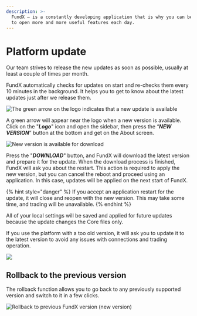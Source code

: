```yaml
---
description: >-
  FundX — is a constantly developing application that is why you can be sure
  to open more and more useful features each day.
---
```


# Platform update

Our team strives to release the new updates as soon as possible, usually at least a couple of times per month.

FundX automatically checks for updates on start and re-checks them every 10 minutes in the background. It helps you to get to know about the latest updates just after we release them.

![The green arrow on the logo indicates that a new update is available](../.gitbook/assets/screenshot\_128.png)

A green arrow will appear near the logo when a new version is available. Сlick on the "_**Logo**_" icon and open the sidebar, then press the “_**NEW VERSION**_” button at the bottom and get on the About screen.

![New version is available for download](../.gitbook/assets/new-version-quantower.png)

Press the "_**DOWNLOAD**_" button, and FundX will download the latest version and prepare it for the update. When the download process is finished, FundX will ask you about the restart. This action is required to apply the new version, but you can cancel the reboot and proceed using an application. In this case, updates will be applied on the next start of FundX.

{% hint style="danger" %}
If you accept an application restart for the update, it will close and reopen with the new version. This may take some time, and trading will be unavailable.
{% endhint %}

All of your local settings will be saved and applied for future updates because the update changes the Core files only.

If you use the platform with a too old version, it will ask you to update it to the latest version to avoid any issues with connections and trading operation.

![](<../.gitbook/assets/image (96).png>)

## Rollback to the previous version

The rollback function allows you to go back to any previously supported version and switch to it in a few clicks.

![Rollback to previous FundX version (new version)](../.gitbook/assets/rollback.gif)

